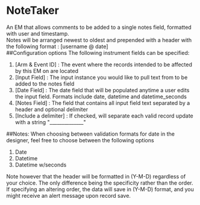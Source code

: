# NoteTaker
An EM that allows comments to be added to a single notes field, formatted with user and timestamp.
<br>
Notes will be arranged newest to oldest and prepended with a header with the following format : [username @ date]
<br>
##Configuration options
The following instrument fields can be specified:
1. [Arm & Event ID] : The event where the records intended to be affected by this EM on are located
2. [Input Field] : The input instance you would like to pull text from to be added to the notes field
3. [Date Field] : The date field that will be populated anytime a user edits the input field. Formats include date, datetime and datetime_seconds
4. [Notes Field] : The field that contains all input field text separated by a header and optional delimiter
5. [Include a delimiter] : If checked, will separate each valid record update with a string "______________"


##Notes:
When choosing between validation formats for date in the designer, feel free to choose between the following options<br>
1. Date
2. Datetime
3. Datetime w/seconds

Note however that the header will be formatted in (Y-M-D) regardless of your choice. The only difference being the specificity rather than the order.
If specifying an altering order, the data will save in (Y-M-D) format, and you might receive an alert message upon record save.



